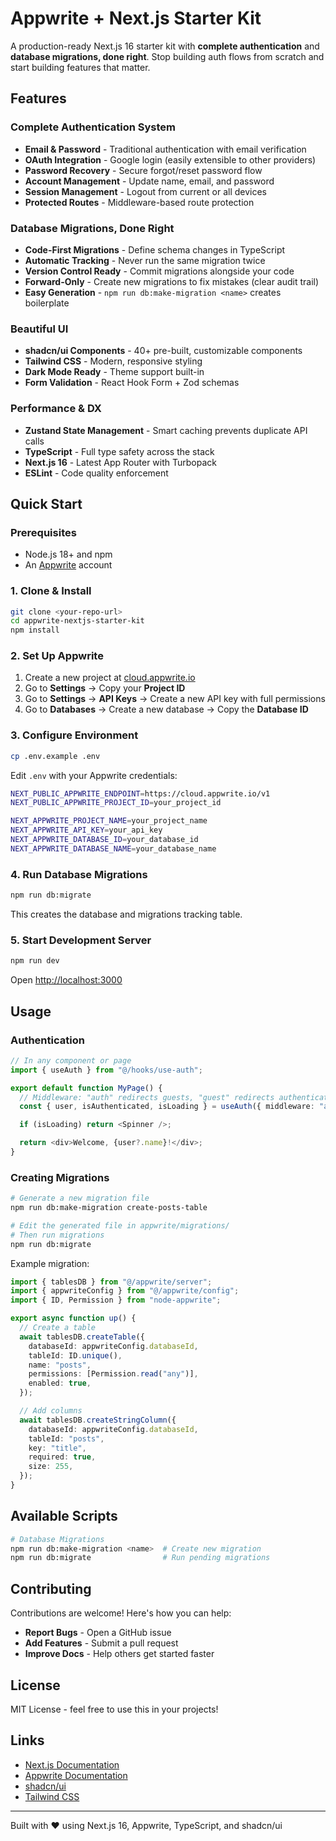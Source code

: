 # Appwrite + Next.js Starter Kit

A production-ready Next.js 16 starter kit with **complete authentication** and **database migrations, done right**. Stop building auth flows from scratch and start building features that matter.

## Features

### Complete Authentication System

- **Email & Password** - Traditional authentication with email verification
- **OAuth Integration** - Google login (easily extensible to other providers)
- **Password Recovery** - Secure forgot/reset password flow
- **Account Management** - Update name, email, and password
- **Session Management** - Logout from current or all devices
- **Protected Routes** - Middleware-based route protection

### Database Migrations, Done Right

- **Code-First Migrations** - Define schema changes in TypeScript
- **Automatic Tracking** - Never run the same migration twice
- **Version Control Ready** - Commit migrations alongside your code
- **Forward-Only** - Create new migrations to fix mistakes (clear audit trail)
- **Easy Generation** - `npm run db:make-migration <name>` creates boilerplate

### Beautiful UI

- **shadcn/ui Components** - 40+ pre-built, customizable components
- **Tailwind CSS** - Modern, responsive styling
- **Dark Mode Ready** - Theme support built-in
- **Form Validation** - React Hook Form + Zod schemas

### Performance & DX

- **Zustand State Management** - Smart caching prevents duplicate API calls
- **TypeScript** - Full type safety across the stack
- **Next.js 16** - Latest App Router with Turbopack
- **ESLint** - Code quality enforcement

## Quick Start

### Prerequisites

- Node.js 18+ and npm
- An [Appwrite](https://cloud.appwrite.io) account

### 1. Clone & Install

```bash
git clone <your-repo-url>
cd appwrite-nextjs-starter-kit
npm install
```

### 2. Set Up Appwrite

1. Create a new project at [cloud.appwrite.io](https://cloud.appwrite.io)
2. Go to **Settings** → Copy your **Project ID**
3. Go to **Settings** → **API Keys** → Create a new API key with full permissions
4. Go to **Databases** → Create a new database → Copy the **Database ID**

### 3. Configure Environment

```bash
cp .env.example .env
```

Edit `.env` with your Appwrite credentials:

```bash
NEXT_PUBLIC_APPWRITE_ENDPOINT=https://cloud.appwrite.io/v1
NEXT_PUBLIC_APPWRITE_PROJECT_ID=your_project_id

NEXT_APPWRITE_PROJECT_NAME=your_project_name
NEXT_APPWRITE_API_KEY=your_api_key
NEXT_APPWRITE_DATABASE_ID=your_database_id
NEXT_APPWRITE_DATABASE_NAME=your_database_name
```

### 4. Run Database Migrations

```bash
npm run db:migrate
```

This creates the database and migrations tracking table.

### 5. Start Development Server

```bash
npm run dev
```

Open [http://localhost:3000](http://localhost:3000)

## Usage

### Authentication

```typescript
// In any component or page
import { useAuth } from "@/hooks/use-auth";

export default function MyPage() {
  // Middleware: "auth" redirects guests, "guest" redirects authenticated users
  const { user, isAuthenticated, isLoading } = useAuth({ middleware: "auth" });

  if (isLoading) return <Spinner />;

  return <div>Welcome, {user?.name}!</div>;
}
```

### Creating Migrations

```bash
# Generate a new migration file
npm run db:make-migration create-posts-table

# Edit the generated file in appwrite/migrations/
# Then run migrations
npm run db:migrate
```

Example migration:

```typescript
import { tablesDB } from "@/appwrite/server";
import { appwriteConfig } from "@/appwrite/config";
import { ID, Permission } from "node-appwrite";

export async function up() {
  // Create a table
  await tablesDB.createTable({
    databaseId: appwriteConfig.databaseId,
    tableId: ID.unique(),
    name: "posts",
    permissions: [Permission.read("any")],
    enabled: true,
  });

  // Add columns
  await tablesDB.createStringColumn({
    databaseId: appwriteConfig.databaseId,
    tableId: "posts",
    key: "title",
    required: true,
    size: 255,
  });
}
```

## Available Scripts

```bash
# Database Migrations
npm run db:make-migration <name>  # Create new migration
npm run db:migrate                # Run pending migrations
```

## Contributing

Contributions are welcome! Here's how you can help:

- **Report Bugs** - Open a GitHub issue
- **Add Features** - Submit a pull request
- **Improve Docs** - Help others get started faster

## License

MIT License - feel free to use this in your projects!

## Links

- [Next.js Documentation](https://nextjs.org/docs)
- [Appwrite Documentation](https://appwrite.io/docs)
- [shadcn/ui](https://ui.shadcn.com/)
- [Tailwind CSS](https://tailwindcss.com/)

---

Built with ❤️ using Next.js 16, Appwrite, TypeScript, and shadcn/ui
